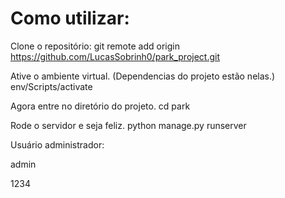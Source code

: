 # Como utilizar:

Clone o repositório: git remote add origin https://github.com/LucasSobrinh0/park_project.git

Ative o ambiente virtual. (Dependencias do projeto estão nelas.) env/Scripts/activate

Agora entre no diretório do projeto. cd park

Rode o servidor e seja feliz. python manage.py runserver

Usuário administrador:

admin

1234
